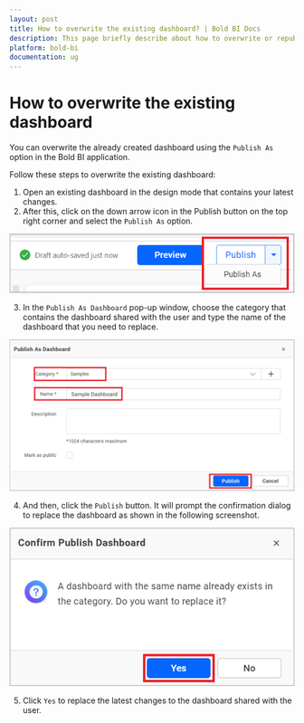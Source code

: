 ```yaml
---
layout: post
title: How to overwrite the existing dashboard? | Bold BI Docs
description: This page briefly describe about how to overwrite or republish the published (or existing) dashboard of Bold BI Server from the Bold BI Web designer.
platform: bold-bi
documentation: ug
---
```

# How to overwrite the existing dashboard 

You can overwrite the already created dashboard using the `Publish As` option in the Bold BI application.

Follow these steps to overwrite the existing dashboard:
1. Open an existing dashboard in the design mode that contains your latest changes.
2. After this, click on the down arrow icon in the Publish button on the top right corner and select the `Publish As` option.

![Choose Publish As option](/static/assets/faq/images/choose-publish-as-option.png)

3. In the `Publish As Dashboard` pop-up window, choose the category that contains the dashboard shared with the user and type the name of the dashboard that you need to replace.

![Choose Category of the Dashboard](/static/assets/faq/images/choose-category-of-dashboard.png)

4. And then, click the `Publish` button. It will prompt the confirmation dialog to replace the dashboard as shown in the following screenshot.

![Publish as Confirmation](/static/assets/faq/images/publish-as-confirmation.png)

5. Click `Yes` to replace the latest changes to the dashboard shared with the user.